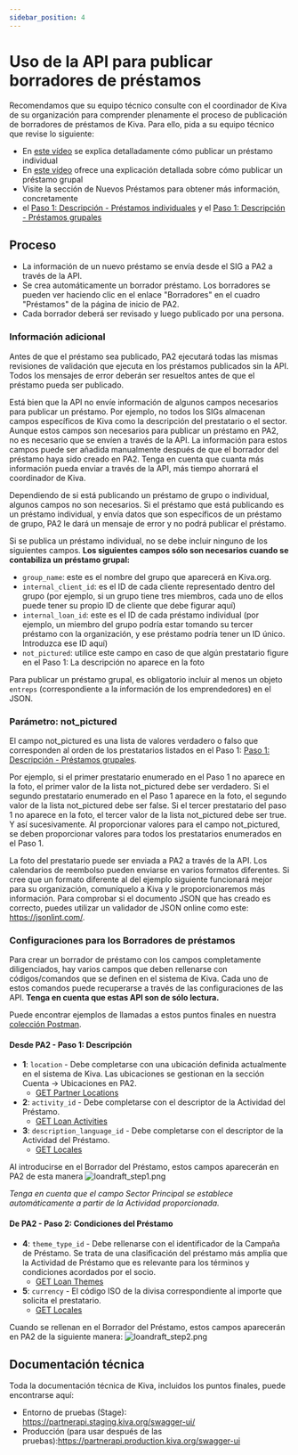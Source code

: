 ```yaml
---
sidebar_position: 4
---
```


# Uso de la API para publicar borradores de préstamos

Recomendamos que su equipo técnico consulte con el coordinador de Kiva de su organización para comprender plenamente el proceso de publicación de borradores de préstamos de Kiva. Para ello, pida a su equipo técnico que revise lo siguiente:
* En [este vídeo](https://www.youtube.com/watch?v=9gScexv-yZo&amp;t=5s) se explica detalladamente cómo publicar un préstamo individual
* En [este vídeo](https://www.youtube.com/watch?v=KvKUScWF73M&amp;t=1s) ofrece una explicación detallada sobre cómo publicar un préstamo grupal
* Visite la sección de Nuevos Préstamos para obtener más información, concretamente 
* el [Paso 1: Descripción - Préstamos individuales](https://kivapartnerhelpcenter.zendesk.com/hc/en-us/articles/360030919632) y el [Paso 1: Descripción - Préstamos grupales](https://kivapartnerhelpcenter.zendesk.com/hc/en-us/articles/360031260191)

## Proceso

* La información de un nuevo préstamo se envía desde el SIG a PA2 a través de la API.
* Se crea automáticamente un borrador préstamo. Los borradores se pueden ver haciendo clic en el enlace "Borradores" en el cuadro "Préstamos" de la página de inicio de PA2.
* Cada borrador deberá ser revisado y luego publicado por una persona.

### Información adicional

Antes de que el préstamo sea publicado, PA2 ejecutará todas las mismas revisiones de validación que ejecuta en los préstamos publicados sin la API. Todos los mensajes de error deberán ser resueltos antes de que el préstamo pueda ser publicado.
 
Está bien que la API no envíe información de algunos campos necesarios para publicar un préstamo. Por ejemplo, no todos los SIGs almacenan campos específicos de Kiva como la descripción del prestatario o el sector. Aunque estos campos son necesarios para publicar un préstamo en PA2, no es necesario que se envíen a través de la API. La información para estos campos puede ser añadida manualmente después de que el borrador del préstamo haya sido creado en PA2. Tenga en cuenta que cuanta más información pueda enviar a través de la API, más tiempo ahorrará el coordinador de Kiva.

Dependiendo de si está publicando un préstamo de grupo o individual, algunos campos no son necesarios. Si el préstamo que está publicando es un préstamo individual, y envía datos que son específicos de un préstamo de grupo, PA2 le dará un mensaje de error y no podrá publicar el préstamo.

Si se publica un préstamo individual, no se debe incluir ninguno de los siguientes campos. **Los siguientes campos sólo son necesarios cuando se contabiliza un préstamo grupal:**

* `group_name`: este es el nombre del grupo que aparecerá en Kiva.org.
* `internal_client_id`: es el ID de cada cliente representado dentro del grupo (por ejemplo, si un grupo tiene tres miembros, cada uno de ellos puede tener su propio ID de cliente que debe figurar aquí)
* `internal_loan_id`: este es el ID de cada préstamo individual (por ejemplo, un miembro del grupo podría estar tomando su tercer préstamo con la organización, y ese préstamo podría tener un ID único. Introduzca ese ID aquí)
* `not_pictured`: utilice este campo en caso de que algún prestatario figure en el Paso 1: La descripción no aparece en la foto

Para publicar un préstamo grupal, es obligatorio incluir al menos un objeto `entreps` (correspondiente a la información de los emprendedores) en el JSON.

### Parámetro: not_pictured

El campo not_pictured es una lista de valores verdadero o falso que corresponden al orden de los prestatarios listados en el Paso 1:  [Paso 1: Descripción - Préstamos grupales](https://kivapartnerhelpcenter.zendesk.com/hc/en-us/articles/360031260191).

Por ejemplo, si el primer prestatario enumerado en el Paso 1 no aparece en la foto, el primer valor de la lista not_pictured debe ser verdadero. Si el segundo prestatario enumerado en el Paso 1 aparece en la foto, el segundo valor de la lista not_pictured debe ser false. Si el tercer prestatario del paso 1 no aparece en la foto, el tercer valor de la lista not_pictured debe ser true. Y así sucesivamente.
Al proporcionar valores para el campo not_pictured, se deben proporcionar valores para todos los prestatarios enumerados en el Paso 1. 

La foto del prestatario puede ser enviada a PA2 a través de la API. Los calendarios de reembolso pueden enviarse en varios formatos diferentes. Si cree que un formato diferente al del ejemplo siguiente funcionará mejor para su organización, comuníquelo a Kiva y le proporcionaremos más información. Para comprobar si el documento JSON que has creado es correcto, puedes utilizar un validador de JSON online como este: https://jsonlint.com/.

### Configuraciones para los Borradores de préstamos

Para crear un borrador de préstamo con los campos completamente diligenciados, hay varios campos que deben rellenarse con códigos/comandos que se definen en el sistema de Kiva. Cada uno de estos comandos puede recuperarse a través de las configuraciones de las API. **Tenga en cuenta que estas API son de sólo lectura.**

Puede encontrar ejemplos de llamadas a estos puntos finales en nuestra [colección Postman](https://github.com/kiva/fps-sdk/tree/main/samples/postman).

#### Desde PA2 - Paso 1: Descripción
* **1**: `location` - Debe completarse con una ubicación definida actualmente en el sistema de Kiva. Las ubicaciones se gestionan en la sección Cuenta -> Ubicaciones en PA2.
    * [GET Partner Locations](https://partner-api.k1.kiva.org/swagger-ui/#/partner-configurations/locationConfigsRouteUsingGET)
* **2**: `activity_id` - Debe completarse con el descriptor de la Actividad del Préstamo.
    * [GET Loan Activities](https://partner-api.k1.kiva.org/swagger-ui/#/partner-configurations/activityConfigsRouteUsingGET)
* **3**: `description_language_id` - Debe completarse con el descriptor de la Actividad del Préstamo. 
    * [GET Locales](https://partner-api.k1.kiva.org/swagger-ui/#/partner-configurations/localeConfigsRouteUsingGET)

Al introducirse en el Borrador del Préstamo, estos campos aparecerán en PA2 de esta manera
![loandraft_step1.png](@site/static/img/pa2/loandraft_step1.png)

*Tenga en cuenta que el campo Sector Principal se establece automáticamente a partir de la Actividad proporcionada.*

#### De PA2 - Paso 2: Condiciones del Préstamo
* **4**: `theme_type_id` - Debe rellenarse con el identificador de la Campaña de Préstamo. Se trata de una clasificación del préstamo más amplia que la Actividad de Préstamo que es relevante para los términos y condiciones acordados por el socio.
    * [GET Loan Themes](https://partner-api.k1.kiva.org/swagger-ui/#/partner-configurations/themeConfigsRouteUsingGET)
* **5**: `currency` - El código ISO de la divisa correspondiente al importe que solicita el prestatario.
    * [GET Locales](https://partner-api.k1.kiva.org/swagger-ui/#/partner-configurations/localeConfigsRouteUsingGET)

Cuando se rellenan en el Borrador del Préstamo, estos campos aparecerán en PA2 de la siguiente manera:
![loandraft_step2.png](@site/static/img/pa2/loandraft_step2.png)

## Documentación técnica
Toda la documentación técnica de Kiva, incluidos los puntos finales, puede encontrarse aquí:
* Entorno de pruebas (Stage): https://partnerapi.staging.kiva.org/swagger-ui/
* Producción (para usar después de las pruebas):https://partnerapi.production.kiva.org/swagger-ui
